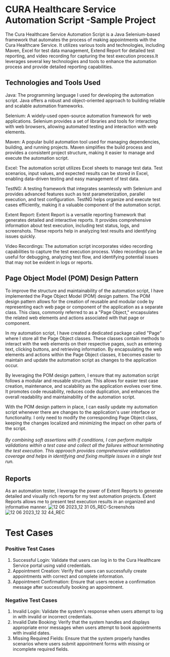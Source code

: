 # CURA Healthcare Service Automation Script -Sample Project      
The Cura Healthcare Service Automation Script is a Java Selenium-based framework that automates the process of making appointments with the Cura Healthcare Service. It utilizes various tools and technologies, including Maven, Excel for test data management, Extend Report for detailed test reporting, and video recording for capturing the test execution process.It leverages several key technologies and tools to enhance the automation process and provide detailed reporting capabilities.
## Technologies and Tools Used
Java: The programming language I used for developing the automation script. Java offers a robust and object-oriented approach to building reliable and scalable automation frameworks.

Selenium: A widely-used open-source automation framework for web applications. Selenium provides a set of libraries and tools for interacting with web browsers, allowing automated testing and interaction with web elements.

Maven: A popular build automation tool used for managing dependencies, building, and running projects. Maven simplifies the build process and provides a consistent project structure, making it easier to manage and execute the automation script.

Excel: The automation script utilizes Excel sheets to manage test data. Test scenarios, input values, and expected results can be stored in Excel, enabling data-driven testing and easy management of test data.

TestNG: A testing framework that integrates seamlessly with Selenium and provides advanced features such as test parameterization, parallel execution, and test configuration. TestNG helps organize and execute test cases efficiently, making it a valuable component of the automation script.

Extent Report: Extent Report is a versatile reporting framework that generates detailed and interactive reports. It provides comprehensive information about test execution, including test status, logs, and screenshots. These reports help in analyzing test results and identifying issues quickly.

Video Recordings: The automation script incorporates video recording capabilities to capture the test execution process. Video recordings can be useful for debugging, analyzing test flow, and identifying potential issues that may not be evident in logs or reports.

## Page Object Model (POM) Design Pattern

To improve the structure and maintainability of the automation script, I have implemented the Page Object Model (POM) design pattern. The POM design pattern allows for the creation of reusable and modular code by representing each web page or component of the application as a separate class. This class, commonly referred to as a "Page Object," encapsulates the related web elements and actions associated with that page or component.

In my automation script, I have created a dedicated package called "Page" where I store all the Page Object classes. These classes contain methods to interact with the web elements on their respective pages, such as entering text, clicking buttons, and retrieving information. By encapsulating the web elements and actions within the Page Object classes, it becomes easier to maintain and update the automation script as changes to the application occur.

By leveraging the POM design pattern, I ensure that my automation script follows a modular and reusable structure. This allows for easier test case creation, maintenance, and scalability as the application evolves over time. It promotes code reusability, reduces code duplication, and enhances the overall readability and maintainability of the automation script.

With the POM design pattern in place, I can easily update my automation script whenever there are changes to the application's user interface or functionality. I only need to modify the corresponding Page Object class, keeping the changes localized and minimizing the impact on other parts of the script.

###### By combining soft assertions with if conditions, I can perform multiple validations within a test case and collect all the failures without terminating the test execution. This approach provides comprehensive validation coverage and helps in identifying and fixing multiple issues in a single test run.

## Reports
As an automation tester, I leverage the power of Extent Reports to generate detailed and visually rich reports for my test automation projects. Extent Reports allows me to present test execution results in an organized and informative manner.
![12 06 2023_12 31 05_REC-Screenshots](https://github.com/JosinaJose/CURAHealthcare-WebAutomation/assets/102236830/5feda018-6802-43dc-9e9a-ad0d8500c44c)
![12 06 2023_12 32 44_REC](https://github.com/JosinaJose/CURAHealthcare-WebAutomation/assets/102236830/1abe4252-88f6-4bb8-842f-a51b1024efe2)

# Test Cases
### Positive Test Cases

1) Successful Login: Validate that users can log in to the Cura Healthcare Service portal using valid credentials.
2) Appointment Creation: Verify that users can successfully create appointments with correct and complete information.
3) Appointment Confirmation: Ensure that users receive a confirmation message after successfully booking an appointment.
### Negative Test Cases
1) Invalid Login: Validate the system's response when users attempt to log in with invalid or incorrect credentials.
2) Invalid Date Booking: Verify that the system handles and displays appropriate error messages when users attempt to book appointments with invalid dates.
3) Missing Required Fields: Ensure that the system properly handles scenarios where users submit appointment forms with missing or incomplete required fields.


